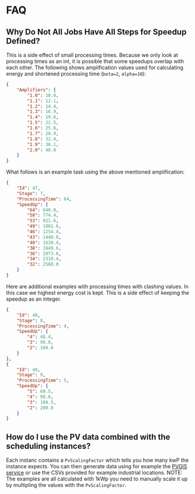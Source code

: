 # FAQ

## Why Do Not All Jobs Have All Steps for Speedup Defined?

This is a side effect of small processing times. Because we only look at processing times as an int, it is possible that some speedups overlap with each other. The following shows amplification values used for calculating energy and shortened processing time (`beta=2`, `alpha=10`):

```json
{
    "Amplifiers": {
        "1.0": 10.0, 
        "1.1": 12.1, 
        "1.2": 14.4, 
        "1.3": 16.9, 
        "1.4": 19.6, 
        "1.5": 22.5, 
        "1.6": 25.6, 
        "1.7": 28.9, 
        "1.8": 32.4, 
        "1.9": 36.1, 
        "2.0": 40.0
    }
}
```
What follows is an example task using the above mentioned amplification:

```json
{
    "Id": 47,
    "Stage": 7,
    "ProcessingTime": 64,
    "SpeedUp": {
        "64": 640.0,
        "58": 774.4,
        "53": 921.6,
        "49": 1081.6,
        "46": 1254.4,
        "43": 1440.0,
        "40": 1638.4,
        "38": 1849.6,
        "36": 2073.6,
        "34": 2310.4,
        "32": 2560.0
    }
}
```

Here are additional examples with processing times with clashing values. In this case we highest energy cost is kept. This is a side effect of keeping the speedup as an integer. 

```json
{
    "Id": 48,
    "Stage": 8,
    "ProcessingTime": 4,
    "SpeedUp": {
        "4": 48.4,
        "3": 90.0,
        "2": 160.0
    }
},
{
    "Id": 49,
    "Stage": 9,
    "ProcessingTime": 5,
    "SpeedUp": {
        "5": 60.5,
        "4": 98.0,
        "3": 180.5,
        "2": 200.0
    }
}
```

## How do I use the PV data combined with the scheduling instances?

Each instanc contains a `PvScalingFactor` which tells you how many kwP the instance expects. You can then generate data using for example the [PVGIS service](https://joint-research-centre.ec.europa.eu/photovoltaic-geographical-information-system-pvgis_en) or use the CSVs provided for example industrial locations. NOTE: The examples are all calculated with 1kWp you need to manually scale it up by multipling the values with the `PvScalingFactor`.
